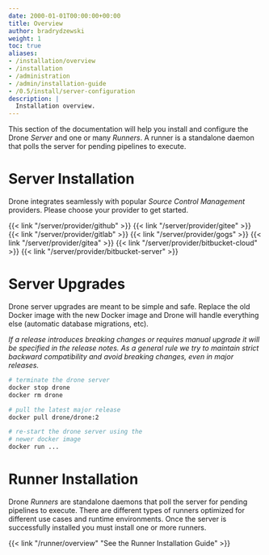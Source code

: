```yaml
---
date: 2000-01-01T00:00:00+00:00
title: Overview
author: bradrydzewski
weight: 1
toc: true
aliases:
- /installation/overview
- /installation
- /administration
- /admin/installation-guide
- /0.5/install/server-configuration
description: |
  Installation overview.
---
```


This section of the documentation will help you install and configure the Drone _Server_ and one or many _Runners_. A runner is a standalone daemon that polls the server for pending pipelines to execute.

# Server Installation

Drone integrates seamlessly with popular _Source Control Management_ providers. Please choose your provider to get started.

{{< link "/server/provider/github" >}}
{{< link "/server/provider/gitee" >}}
{{< link "/server/provider/gitlab" >}}
{{< link "/server/provider/gogs" >}}
{{< link "/server/provider/gitea" >}}
{{< link "/server/provider/bitbucket-cloud" >}}
{{< link "/server/provider/bitbucket-server" >}}

# Server Upgrades

Drone server upgrades are meant to be simple and safe. Replace the old Docker image with the new Docker image and Drone will handle everything else (automatic database migrations, etc).

_If a release introduces breaking changes or requires manual upgrade it will be specified in the release notes. As a general rule we try to maintain strict backward compatibility and avoid breaking changes, even in major releases._

```sh {linenos=table}
# terminate the drone server
docker stop drone
docker rm drone

# pull the latest major release
docker pull drone/drone:2

# re-start the drone server using the
# newer docker image
docker run ... 
```

# Runner Installation

Drone _Runners_ are standalone daemons that poll the server for pending pipelines to execute. There are different types of runners optimized for different use cases and runtime environments. Once the server is successfully installed you must install one or more runners.

{{< link "/runner/overview" "See the Runner Installation Guide" >}}
